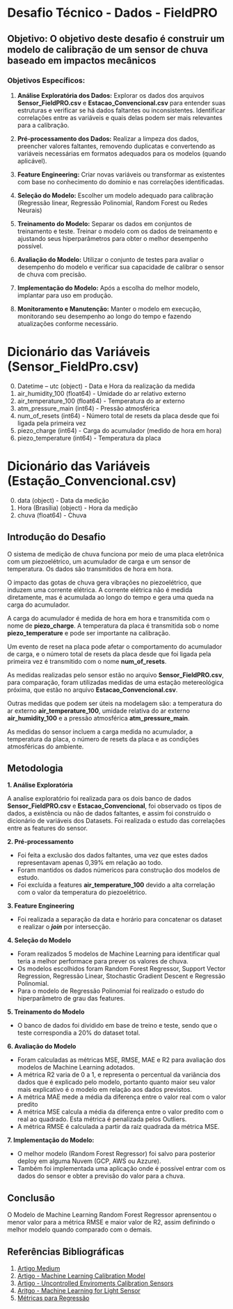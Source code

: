# Desafio Técnico - Dados - FieldPRO

## Objetivo: O objetivo deste desafio é construir um modelo de calibração de um sensor de chuva baseado em impactos mecânicos

### Objetivos Específicos:
1. **Análise Exploratória dos Dados:** Explorar os dados dos arquivos **Sensor_FieldPRO.csv** e **Estacao_Convencional.csv** para entender suas estruturas e verificar se há dados faltantes ou inconsistentes. Identificar correlações entre as variáveis e quais delas podem ser mais relevantes para a calibração.

2. **Pré-processamento dos Dados:** Realizar a limpeza dos dados, preencher valores faltantes, removendo duplicatas e convertendo as variáveis necessárias em formatos adequados para os modelos (quando aplicável).

3. **Feature Engineering:** Criar novas variáveis ou transformar as existentes com base no conhecimento do domínio e nas correlações identificadas.

4. **Seleção do Modelo:** Escolher um modelo adequado para calibração (Regressão linear, Regressão Polinomial, Random Forest ou Redes Neurais)

5. **Treinamento do Modelo:** Separar os dados em conjuntos de treinamento e teste. Treinar o modelo com os dados de treinamento e ajustando seus hiperparâmetros para obter o melhor desempenho possível.

6. **Avaliação do Modelo:** Utilizar o conjunto de testes para avaliar o desempenho do modelo e verificar sua capacidade de calibrar o sensor de chuva com precisão.

7. **Implementação do Modelo:** Após a escolha do melhor modelo, implantar para uso em produção.

8. **Monitoramento e Manutenção:** Manter o modelo em execução, monitorando seu desempenho ao longo do tempo e fazendo atualizações conforme necessário.


# Dicionário das Variáveis (Sensor_FieldPro.csv)

 0.   Datetime – utc       (object)  - Data e Hora da realização da medida
 1.   air_humidity_100     (float64) - Umidade do ar relativo externo
 2.   air_temperature_100  (float64) - Temperatura do ar externo
 3.   atm_pressure_main    (int64)   - Pressão atmosférica
 4.   num_of_resets        (int64)   - Número total de resets da placa desde que foi ligada pela primeira vez
 5.   piezo_charge         (int64)   - Carga do acumulador (medido de hora em hora)
 6.   piezo_temperature    (int64)   - Temperatura da placa

# Dicionário das Variáveis (Estação_Convencional.csv)

 0.   data             (object) - Data da medição
 1.   Hora (Brasília)  (object) - Hora da medição
 2.   chuva            (float64) - Chuva

## Introdução do Desafio

O sistema de medição de chuva funciona por meio de uma placa eletrônica com
um piezoelétrico, um acumulador de carga e um sensor de temperatura. Os dados são transmitidos de hora em hora.

O impacto das gotas de chuva gera vibrações no piezoelétrico, que induzem uma corrente elétrica.
A corrente elétrica não é medida diretamente, mas é acumulada ao longo do tempo e gera uma queda na carga do acumulador.

A carga do acumulador é medida de hora em hora e transmitida com o nome de **piezo_charge**.
A temperatura da placa é transmitida sob o nome **piezo_temperature** e pode ser importante na calibração.

Um evento de reset na placa pode afetar o comportamento do acumulador de carga, e o número total de resets da placa desde que foi ligada pela primeira vez
é transmitido com o nome **num_of_resets**.

As medidas realizadas pelo sensor estão no arquivo **Sensor_FieldPRO.csv**, para comparação, foram utilizadas medidas de uma estação metereológica próxima,
que estão no arquivo **Estacao_Convencional.csv**.

Outras medidas que podem ser úteis na modelagem são: a temperatura do ar externo **air_temperature_100**, umidade relativa do ar externo **air_humidity_100**
e a pressão atmosférica **atm_pressure_main**.

As medidas do sensor incluem a carga medida no acumulador, a temperatura da placa, o número de resets da placa e as condições atmosféricas do ambiente.

## Metodologia

**1. Análise Exploratória**

A analise exploratório foi realizada para os dois banco de dados **Sensor_FieldPRO.csv** e **Estacao_Convencional**, foi observado os tipos de dados,
a existência ou não de dados faltantes, e assim foi construído o dicionário de variáveis dos Datasets.
Foi realizada o estudo das correlações entre as features do sensor.

**2. Pré-processamento**

- Foi feita a exclusão dos dados faltantes, uma vez que estes dados representavam apenas 0,39% em relação ao todo.
- Foram mantidos os dados númericos para construção dos modelos de estudo.
- Foi excluída a features **air_temperature_100** devido a alta correlação com o valor da temperatura do piezoelétrico.

**3. Feature Engineering**

- Foi realizada a separação da data e horário para concatenar os dataset e realizar o ***join*** por intersecção.

**4. Seleção do Modelo**

- Foram realizados 5 modelos de Machine Learning para identificar qual teria a melhor performace para prever os valores de chuva.
- Os modelos escolhidos foram Random Forest Regressor, Support Vector Regression, Regressão Linear, Stochastic Gradient Descent e Regressão Polinomial.
- Para o modelo de Regressão Polinomial foi realizado o estudo do hiperparâmetro de grau das features.

**5. Treinamento do Modelo**

- O banco de dados foi dividido em base de treino e teste, sendo que o teste correspondia a 20% do dataset total.

**6. Avaliação do Modelo**

- Foram calculadas as métricas MSE, RMSE, MAE e R2 para avaliação dos modelos de Machine Learning adotados.
- A métrica R2 varia de 0 a 1, e representa o percentual da variância dos dados que é explicado pelo modelo,
portanto quanto maior seu valor mais explicativo é o modelo em relação aos dados previstos.
- A métrica MAE mede a média da diferença entre o valor real com o valor predito
- A métrica MSE calcula a média da diferença entre o valor predito com o real ao quadrado. Esta métrica é penalizada pelos Outliers.
- A métrica RMSE é calculada a partir da raiz quadrada da métrica MSE.

**7. Implementação do Modelo:**

- O melhor modelo (Random Forest Regressor) foi salvo para posterior deploy em alguma Nuvem (GCP, AWS ou Azzure).
- Também foi implementada uma aplicação onde é possível entrar com os dados do sensor e obter a previsão do valor para a chuva.

## Conclusão

O Modelo de Machine Learning Random Forest Regressor aprensentou o menor valor para a métrica RMSE e maior valor de R2, assim definindo
o melhor modelo quando comparado com o demais.

## Referências Bibliográficas

1. [Artigo Medium](https://medium.com/@lucas.lyon96/qual-modelo-de-machine-learning-escolher-para-o-meu-problema-8874c2bc8517")
2. [Artigo - Machine Learning Calibration Model](https://amt.copernicus.org/articles/11/291/2018/")
3. [Artigo - Uncontrolled Enviroments Calibration Sensors](https://github.com/marcelcases/calibration-sensors-machine-learning#data-observation")
4. [Aritgo - Machine Learning for Light Sensor](https://www.ncbi.nlm.nih.gov/pmc/articles/PMC8473444/")
5. [Métricas para Regressão](https://medium.com/data-hackers/prevendo-n%C3%BAmeros-entendendo-m%C3%A9tricas-de-regress%C3%A3o-35545e011e70")
